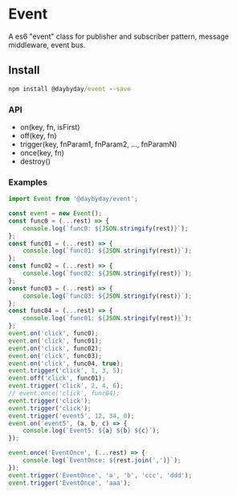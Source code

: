 # Event

A es6 "event" class for publisher and subscriber pattern, message middleware, event bus.

## Install

```cmd
npm install @daybyday/event --save
```

### API

- on(key, fn, isFirst)
- off(key, fn)
- trigger(key, fnParam1, fnParam2, ..., fnParamN)
- once(key, fn)
- destroy()

### Examples

```javascript
import Event from '@daybyday/event';

const event = new Event();
const func0 = (...rest) => {
    console.log(`func0: ${JSON.stringify(rest)}`);
};
const func01 = (...rest) => {
    console.log(`func01: ${JSON.stringify(rest)}`);
};
const func02 = (...rest) => {
    console.log(`func02: ${JSON.stringify(rest)}`);
};
const func03 = (...rest) => {
    console.log(`func03: ${JSON.stringify(rest)}`);
};
const func04 = (...rest) => {
    console.log(`func01: ${JSON.stringify(rest)}`);
};
event.on('click', func0);
event.on('click', func01);
event.on('click', func02);
event.on('click', func03);
event.on('click', func04, true);
event.trigger('click', 1, 3, 5);
event.off('click', func01);
event.trigger('click', 2, 4, 6);
// event.once('click', func04);
event.trigger('click');
event.trigger('click');
event.trigger('event5', 12, 34, 0);
event.on('event5', (a, b, c) => {
    console.log(`Event5: ${a} ${b} ${c}`);
});

event.once('EventOnce', (...rest) => {
    console.log(`EventOnce: ${rest.join(',')}`);
});
event.trigger('EventOnce', 'a', 'b', 'ccc', 'ddd');
event.trigger('EventOnce', 'aaa');
```
